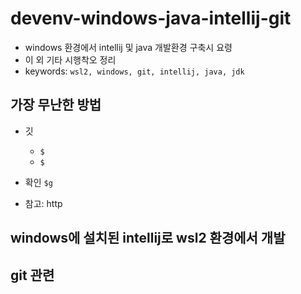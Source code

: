 # devenv-windows-java-intellij-git
- windows 환경에서 intellij 및 java 개발환경 구축시 요령
- 이 외 기타 시행착오 정리
- keywords: `wsl2, windows, git, intellij, java, jdk`

## 가장 무난한 방법
- 깃
  - `$`
  - `$`

- 확인
  `$g`

- 참고: http

## windows에 설치된 intellij로 wsl2 환경에서 개발


## git 관련
